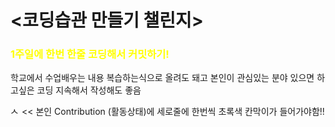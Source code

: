 # <코딩습관 만들기 챌린지>

### <span style="color:yellow">1주일에 한번 한줄 코딩해서 커밋하기!</span>

학교에서 수업배우는 내용 복습하는식으로 올려도 돼고 본인이 관심있는 분야 있으면 하고싶은 코딩 지속해서 작성해도 좋음

<img width="14" alt="스크린샷 2022-03-13 오후 5 39 34" src="https://user-images.githubusercontent.com/92626903/158051851-aa8f362b-116d-41cf-8644-7d597176e1b4.png">   << 본인 Contribution (활동상태)에 세로줄에 한번씩 초록색 칸막이가 들어가야함!!

